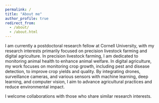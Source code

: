 ```yaml
---
permalink: /
title: "About me"
author_profile: true
redirect_from: 
  - /about/
  - /about.html
---
```


I am currently a postdoctoral research fellow at Cornell University, with my research interests primarily focused on precision livestock farming and digital agriculture. In precision livestock farming, I am dedicated to monitoring animal health to enhance animal welfare. In digital agriculture, my work focuses on monitoring crop growth, including pest and disease detection, to improve crop yields and quality. By integrating drones, surveillance cameras, and various sensors with machine learning, deep learning, and computer vision, I aim to advance agricultural practices and reduce environmental impact.

I welcome collaborations with those who share similar research interests.

